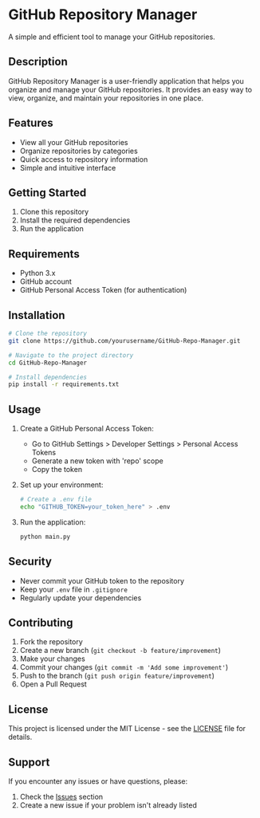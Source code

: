 # GitHub Repository Manager

A simple and efficient tool to manage your GitHub repositories.

## Description

GitHub Repository Manager is a user-friendly application that helps you organize and manage your GitHub repositories. It provides an easy way to view, organize, and maintain your repositories in one place.

## Features

- View all your GitHub repositories
- Organize repositories by categories
- Quick access to repository information
- Simple and intuitive interface

## Getting Started

1. Clone this repository
2. Install the required dependencies
3. Run the application

## Requirements

- Python 3.x
- GitHub account
- GitHub Personal Access Token (for authentication)

## Installation

```bash
# Clone the repository
git clone https://github.com/yourusername/GitHub-Repo-Manager.git

# Navigate to the project directory
cd GitHub-Repo-Manager

# Install dependencies
pip install -r requirements.txt
```

## Usage

1. Create a GitHub Personal Access Token:
   - Go to GitHub Settings > Developer Settings > Personal Access Tokens
   - Generate a new token with 'repo' scope
   - Copy the token

2. Set up your environment:
   ```bash
   # Create a .env file
   echo "GITHUB_TOKEN=your_token_here" > .env
   ```

3. Run the application:
   ```bash
   python main.py
   ```

## Security

- Never commit your GitHub token to the repository
- Keep your `.env` file in `.gitignore`
- Regularly update your dependencies

## Contributing

1. Fork the repository
2. Create a new branch (`git checkout -b feature/improvement`)
3. Make your changes
4. Commit your changes (`git commit -m 'Add some improvement'`)
5. Push to the branch (`git push origin feature/improvement`)
6. Open a Pull Request

## License

This project is licensed under the MIT License - see the [LICENSE](LICENSE) file for details.

## Support

If you encounter any issues or have questions, please:
1. Check the [Issues](https://github.com/yourusername/GitHub-Repo-Manager/issues) section
2. Create a new issue if your problem isn't already listed
